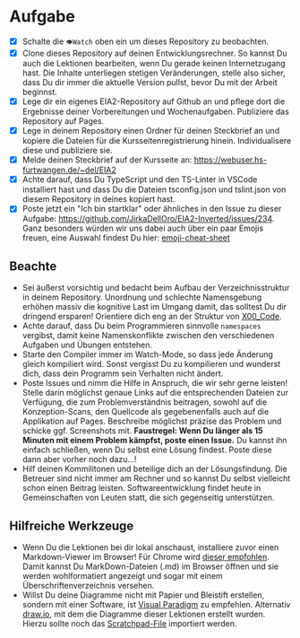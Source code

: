 # Aufgabe
- [x] Schalte die `👁Watch` oben ein um dieses Repository zu beobachten.
- [x] Clone dieses Repository auf deinen Entwicklungsrechner. So kannst Du auch die Lektionen bearbeiten, wenn Du gerade keinen Internetzugang hast. Die Inhalte unterliegen stetigen Veränderungen, stelle also sicher, dass Du dir immer die aktuelle Version pullst, bevor Du mit der Arbeit beginnst.
- [x] Lege dir ein eigenes EIA2-Repository auf Github an und pflege dort die Ergebnisse deiner Vorbereitungen und Wochenaufgaben. Publiziere das Repository auf Pages. 
- [x] Lege in deinem Repository einen Ordner für deinen Steckbrief an und kopiere die Dateien für die Kursseitenregistrierung hinein. Individualisere diese und publiziere sie. 
- [x] Melde deinen Steckbrief auf der Kursseite an: https://webuser.hs-furtwangen.de/~del/EIA2   
- [x] Achte darauf, dass Du TypeScript und den TS-Linter in VSCode installiert hast und dass Du die Dateien tsconfig.json und tslint.json von diesem Repository in deines kopiert hast.
- [x] Poste jetzt ein "Ich bin startklar" oder ähnliches in den Issue zu dieser Aufgabe: https://github.com/JirkaDellOro/EIA2-Inverted/issues/234. Ganz besonders würden wir uns dabei auch über ein paar Emojis freuen, eine Auswahl findest Du hier: [emoji-cheat-sheet](https://www.webfx.com/tools/emoji-cheat-sheet/)

## Beachte
- Sei äußerst vorsichtig und bedacht beim Aufbau der Verzeichnisstruktur in deinem Repository. Unordnung und schlechte Namensgebung erhöhen massiv die kognitive Last im Umgang damit, das solltest Du dir dringend ersparen! Orientiere dich eng an der Struktur von [X00_Code](https://github.com/JirkaDellOro/EIA2-Inverted/tree/master/X00_Code).
- Achte darauf, dass Du beim Programmieren sinnvolle `namespaces` vergibst, damit keine Namenskonflikte zwischen den verschiedenen Aufgaben und Übungen entstehen.  
- Starte den Compiler immer im Watch-Mode, so dass jede Änderung gleich kompiliert wird. Sonst vergisst Du zu kompilieren und wunderst dich, dass dein Programm sein Verhalten nicht ändert.
- Poste Issues und nimm die Hilfe in Anspruch, die wir sehr gerne leisten! Stelle darin möglichst genaue Links auf die entsprechenden Dateien zur Verfügung, die zum Problemverständnis beitragen, sowohl auf die Konzeption-Scans, den Quellcode als gegebenenfalls auch auf die Applikation auf Pages. Beschreibe möglichst präzise das Problem und schicke ggf. Screenshots mit. **Faustregel: Wenn Du länger als 15 Minuten mit einem Problem kämpfst, poste einen Issue.** Du kannst ihn einfach schließen, wenn Du selbst eine Lösung findest. Poste diese dann aber vorher noch dazu...!
- Hilf deinen Kommilitonen und beteilige dich an der Lösungsfindung. Die Betreuer sind nicht immer am Rechner und so kannst Du selbst vielleicht schon einen Beitrag leisten. Softwareentwicklung findet heute in Gemeinschaften von Leuten statt, die sich gegenseitig unterstützen.

## Hilfreiche Werkzeuge
- Wenn Du die Lektionen bei dir lokal anschaust, installiere zuvor einen Markdown-Viewer im Browser! Für Chrome wird [dieser empfohlen](https://chrome.google.com/webstore/detail/markdown-viewer/ckkdlimhmcjmikdlpkmbgfkaikojcbjk). Damit kannst Du MarkDown-Dateien (.md) im Browser öffnen und sie werden wohlformatiert angezeigt und sogar mit einem Überschriftenverzeichnis versehen.
- Willst Du deine Diagramme nicht mit Papier und Bleistift erstellen, sondern mit einer Software, ist [Visual Paradigm](https://online.visual-paradigm.com/drive/#diagramlist:proj=0&new) zu empfehlen. Alternativ [draw.io](https://www.draw.io), mit dem die Diagramme dieser Lektionen erstellt wurden. Hierzu sollte noch das [Scratchpad-File](https://jirkadelloro.github.io/EIA2-Inverted/X01_Appendix/UML/Draw.io_UML.xml) importiert werden.